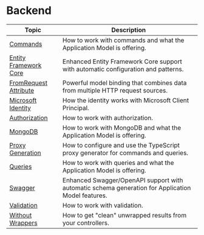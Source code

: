 # Backend

| Topic | Description |
| ------- | ----------- |
| [Commands](./commands/) | How to work with commands and what the Application Model is offering. |
| [Entity Framework Core](./entity-framework/) | Enhanced Entity Framework Core support with automatic configuration and patterns. |
| [FromRequest Attribute](./from-request.md) | Powerful model binding that combines data from multiple HTTP request sources. |
| [Microsoft Identity](./microsoft-identity.md) | How the identity works with Microsoft Client Principal. |
| [Authorization](./authorization.md) | How to work with authorization. |
| [MongoDB](./mongodb.md) | How to work with MongoDB and what the Application Model is offering. |
| [Proxy Generation](./proxy-generation.md) | How to configure and use the TypeScript proxy generator for commands and queries. |
| [Queries](./queries/) | How to work with queries and what the Application Model is offering. |
| [Swagger](./swagger.md) | Enhanced Swagger/OpenAPI support with automatic schema generation for Application Model features. |
| [Validation](./validation.md) | How to work with validation. |
| [Without Wrappers](./without-wrappers.md) | How to get "clean" unwrapped results from your controllers. |
